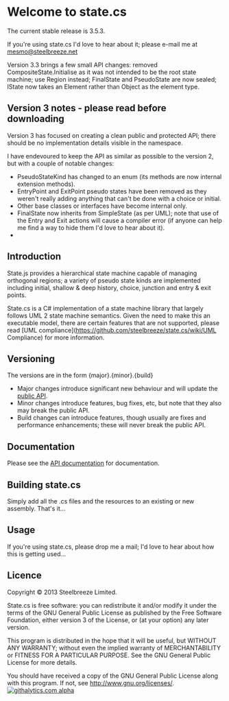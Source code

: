 # Welcome to state.cs

The current stable release is 3.5.3.

If you're using state.cs I'd love to hear about it; please e-mail me at mesmo@steelbreeze.net 

Version 3.3 brings a few small API changes: removed CompositeState.Initialise as it was not intended to be the root state machine; use Region instead; FinalState and PseudoState are now sealed; IState now takes an Element rather than Object as the element type.

## Version 3 notes - please read before downloading
Version 3 has focused on creating a clean public and protected API; there should be no implementation details visible in the namespace.

I have endevoured to keep the API as similar as possible to the version 2, but with a couple of notable changes:
* PseudoStateKind has changed to an enum (its methods are now internal extension methods).
* EntryPoint and ExitPoint pseudo states have been removed as they weren't really adding anything that can't be done with a choice or initial.
* Other base classes or interfaces have become internal only.
* FinalState now inherits from SimpleState (as per UML); note that use of the Entry and Exit actions will cause a compiler error (if anyone can help me find a way to hide them I'd love to hear about it).
* 

## Introduction
State.js provides a hierarchical state machine capable of managing orthogonal regions; a variety of pseudo state kinds are implemented including initial, shallow & deep history, choice, junction and entry & exit points.

State.cs is a C# implementation of a state machine library that largely follows UML 2 state machine semantics. Given the need to make this an executable model, there are certain features that are not supported, please read [UML compliance](https://github.com/steelbreeze/state.cs/wiki/UML Compliance) for more information.

## Versioning
The versions are in the form {major}.{minor}.{build}
* Major changes introduce significant new behaviour and will update the [public API](http://www.steelbreeze.net/state.cs/API.pdf).
* Minor changes introduce features, bug fixes, etc, but note that they also may break the public API.
* Build changes can introduce features, though usually are fixes and performance enhancements; these will never break the public API.

## Documentation
Please see the [API documentation](http://www.steelbreeze.net/state.cs/API.pdf) for documentation.

## Building state.cs
Simply add all the .cs files and the resources to an existing or new assembly. That's it...

## Usage
If you're using state.cs, please drop me a mail; I'd love to hear about how this is getting used...

## Licence
Copyright © 2013 Steelbreeze Limited.

State.cs is free software: you can redistribute it and/or modify it under the terms of the GNU General Public License as published by the Free Software Foundation, either version 3 of the License, or (at your option) any later version.

This program is distributed in the hope that it will be useful, but WITHOUT ANY WARRANTY; without even the implied warranty of MERCHANTABILITY or FITNESS FOR A PARTICULAR PURPOSE.  See the GNU General Public License for more details.

You should have received a copy of the GNU General Public License along with this program.  If not, see <http://www.gnu.org/licenses/>.
[![githalytics.com alpha](https://cruel-carlota.pagodabox.com/837a719cc38ffa18e895dc5f8f72768e "githalytics.com")](http://githalytics.com/steelbreeze/state.cs)
